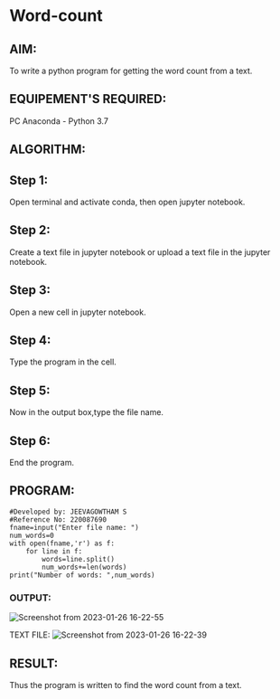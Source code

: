# Word-count
## AIM:
To write a python program for getting the word count from a text.
## EQUIPEMENT'S REQUIRED: 
PC
Anaconda - Python 3.7
## ALGORITHM: 
## Step 1:
Open terminal and activate conda, then open jupyter notebook.
<br>

## Step 2:
Create a text file in jupyter notebook or upload a text file in the jupyter notebook.
<br>

## Step 3:
Open a new cell in jupyter notebook.
<br>

## Step 4:
Type the program in the cell.
<br>

## Step 5:
Now in the output box,type the file name.
<br>

## Step 6:
End the program.
<br>

## PROGRAM:
```
#Developed by: JEEVAGOWTHAM S
#Reference No: 220087690
fname=input("Enter file name: ")
num_words=0
with open(fname,'r') as f:
    for line in f:
        words=line.split()
        num_words+=len(words)
print("Number of words: ",num_words)
```
### OUTPUT:
![Screenshot from 2023-01-26 16-22-55](https://user-images.githubusercontent.com/118042624/214818865-6d29edcb-4f68-4018-bbbe-3cc45a979445.png)

TEXT FILE:
![Screenshot from 2023-01-26 16-22-39](https://user-images.githubusercontent.com/118042624/214818929-4a8b3420-f9a0-4319-8f60-98ba153a1ccc.png)




## RESULT:
Thus the program is written to find the word count from a text.
